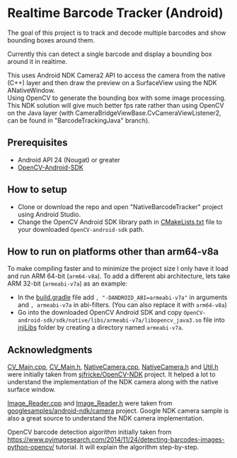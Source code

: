 # Realtime Barcode Tracker (Android)
The goal of this project is to track and decode multiple barcodes and show bounding boxes around them.

Currently this can detect a single barcode and display a bounding box around it in realtime.  

This uses Android NDK Camera2 API to access the camera from the native (C++) layer and then draw the preview on a SurfaceView using the NDK ANativeWindow.  
Using OpenCV to generate the bounding box with some image processing.  
This NDK solution will give much better fps rate rather than using OpenCV on the Java layer (with CameraBridgeViewBase.CvCameraViewListener2, can be found in "BarcodeTrackingJava" branch).

## Prerequisites

- Android API 24 (Nougat) or greater
- [OpenCV-Android-SDK](https://sourceforge.net/projects/opencvlibrary/files/opencv-android/)

## How to setup

- Clone or download the repo and open "NativeBarcodeTracker" project using Android Studio.
- Change the OpenCV Android SDK library path in [CMakeLists.txt](NativeBarcodeTracker/app/src/main/cpp/CMakeLists.txt#L4) file to your downloaded `OpenCV-android-sdk` path.

## How to run on platforms other than arm64-v8a

To make compiling faster and to minimize the project size I only have it load and run ARM 64-bit (`arm64-v8a`). To add a different abi architecture, lets take ARM 32-bit (`armeabi-v7a`) as an example:

- In the [build.gradle](NativeBarcodeTracker/app/build.gradle#L16#L19) file add `, "-DANDROID_ABI=armeabi-v7a"` in arguments and `, armeabi-v7a` in abi-filters. (You can also replace it with `arm64-v8a`)
- Go into the downloaded OpenCV Android SDK and copy `OpenCV-android-sdk/sdk/native/libs/armeabi-v7a/libopencv_java3.so` file into [jniLibs](NativeBarcodeTracker/app/src/main/jniLibs) folder by creating a directory named `armeabi-v7a`.

## Acknowledgments

[CV_Main.cpp](NativeBarcodeTracker/app/src/main/cpp/CV_Main.cpp), [CV_Main.h](NativeBarcodeTracker/app/src/main/cpp/CV_Main.h), [NativeCamera.cpp](NativeBarcodeTracker/app/src/main/cpp/NativeCamera.cpp), [NativeCamera.h](NativeBarcodeTracker/app/src/main/cpp/NativeCamera.h) and [Util.h](NativeBarcodeTracker/app/src/main/cpp/Util.h) were initially taken from [sjfricke/OpenCV-NDK](https://github.com/sjfricke/OpenCV-NDK) project. It helped a lot to understand the implementation of the NDK camera along with the native surface window.  

[Image_Reader.cpp](NativeBarcodeTracker/app/src/main/cpp/Image_Reader.cpp) and [Image_Reader.h](NativeBarcodeTracker/app/src/main/cpp/Image_Reader.h) were taken from [googlesamples/android-ndk/camera](https://github.com/googlesamples/android-ndk/tree/master/camera) project. Google NDK camera sample is also a great source to understand the NDK camera implementation.  

OpenCV barcode detection algorithm initially taken from https://www.pyimagesearch.com/2014/11/24/detecting-barcodes-images-python-opencv/ tutorial. It will explain the algorithm step-by-step.
